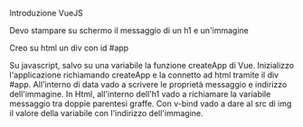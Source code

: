 Introduzione VueJS


Devo stampare su schermo il messaggio di un h1 e un'immagine

Creo su html un div con id #app

Su javascript, salvo su una variabile la funzione createApp di Vue.
Inizializzo l'applicazione richiamando createApp e la connetto ad html tramite il div #app.
All'interno di data vado a scrivere le proprietà messaggio e indirizzo dell'immagine.
In Html, all'interno dell'h1 vado a richiamare la variabile messaggio tra doppie parentesi graffe.
Con v-bind vado a dare al src di img il valore della variabile con l'indirizzo dell'immagine.
